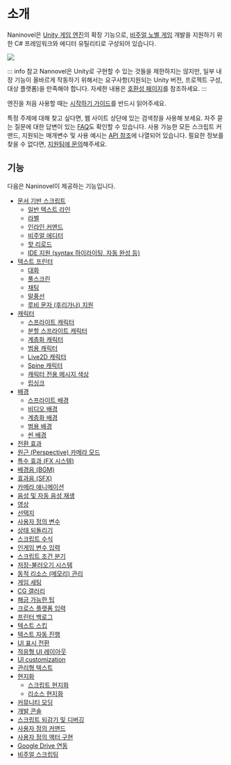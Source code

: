 # 소개

Naninovel은 [Unity 게임 엔진](https://unity.com)의 확장 기능으로, [비주얼 노벨 게임](https://en.wikipedia.org/wiki/Visual_novel) 개발을 지원하기 위한 C# 프레임워크와 에디터 유틸리티로 구성되어 있습니다.

![](https://www.youtube.com/watch?v=lRxIKDU9z4k)

::: info 참고
Nannovel은 Unity로 구현할 수 있는 것들을 제한하지는 않지만, 일부 내장 기능이 올바르게 작동하기 위해서는 요구사항(지원되는 Unity 버전, 프로젝트 구성, 대상 플랫폼)을 만족해야 합니다. 자세한 내용은 [호환성 페이지](/ko/guide/compatibility)를 참조하세요.
:::

엔진을 처음 사용할 때는 [시작하기 가이드](/ko/guide/getting-started)를 반드시 읽어주세요.

특정 주제에 대해 찾고 싶다면, 웹 사이트 상단에 있는 검색창을 사용해 보세요. 자주 묻는 질문에 대한 답변이 있는 [FAQ](/ko/faq/)도 확인할 수 있습니다. 사용 가능한 모든 스크립트 커맨드, 지원되는 매개변수 및 사용 예시는 [API 참조](/ko/api/)에 나열되어 있습니다. 필요한 정보를 찾을 수 없다면, [지원팀에 문의](/ko/support/#naninovel-support)해주세요.

## 기능

다음은 Naninovel이 제공하는 기능입니다.

* [문서 기반 스크립트](/ko/guide/naninovel-scripts)
  * [일반 텍스트 라인](/ko/guide/naninovel-scripts#generic-text-lines)
  * [라벨](/ko/guide/naninovel-scripts#label-lines)
  * [인라인 커맨드](/ko/guide/naninovel-scripts#command-inlining)
  * [비주얼 에디터](/ko/guide/naninovel-scripts#visual-editor)
  * [핫 리로드](/ko/guide/naninovel-scripts#hot-reload)
  * [IDE 지원 (syntax 하이라이팅, 자동 완성 등)](/ko/guide/ide-extension)
* [텍스트 프린터](/ko/guide/text-printers)
  * [대화](/ko/guide/text-printers#dialogue-printer)
  * [풀스크린](/ko/guide/text-printers#fullscreen-printer)
  * [채팅](/ko/guide/text-printers#chat-printer)
  * [말풍선](/ko/guide/text-printers#bubble-printer)
  * [루비 문자 (후리가나) 지원](/ko/guide/text-printers.html#text-styles)
* [캐릭터](/ko/guide/characters)
  * [스프라이트 캐릭터](/ko/guide/characters#sprite-characters)
  * [분할 스프라이트 캐릭터](/ko/guide/characters#diced-sprite-characters)
  * [계층화 캐릭터](/ko/guide/characters#layered-characters)
  * [범용 캐릭터](/ko/guide/characters#generic-characters)
  * [Live2D 캐릭터](/ko/guide/characters#live2d-characters)
  * [Spine 캐릭터](/ko/guide/characters#spine-characters)
  * [캐릭터 전용 메시지 색상](/ko/guide/characters#message-colors)
  * [립싱크](/ko/guide/characters#lip-sync)
* [배경](/ko/guide/backgrounds)
  * [스프라이트 배경](/ko/guide/backgrounds#sprite-backgrounds)
  * [비디오 배경](/ko/guide/backgrounds#video-backgrounds)
  * [계층화 배경](/ko/guide/backgrounds#layered-backgrounds)
  * [범용 배경](/ko/guide/backgrounds#generic-backgrounds)
  * [씬 배경](/ko/guide/backgrounds#scene-backgrounds)
* [전환 효과](/ko/guide/transition-effects)
* [원근 (Perspective) 카메라 모드](https://youtu.be/rC6C9mA7Szw)
* [특수 효과 (FX 시스템)](/ko/guide/special-effects)
* [배경음 (BGM)](/ko/guide/audio#background-music)
* [효과음 (SFX)](/ko/guide/audio#sound-effects)
* [카메라 애니메이션](/api/#camera)
* [음성 및 자동 음성 재생](/ko/guide/voicing)
* [영상](/ko/guide/movies)
* [선택지](/ko/guide/choices)
* [사용자 정의 변수](/ko/guide/custom-variables)
* [상태 되돌리기](https://youtu.be/HJnOoUrqHis)
* [스크립트 수식](/ko/guide/script-expressions)
* [인게임 변수 입력](/api/#input)
* [스크립트 조건 분기](/api/#if)
* [저장-불러오기 시스템](/ko/guide/save-load-system)
* [동적 리소스 (메모리) 관리](https://youtu.be/cFikLjfeKyc)
* [게임 세팅](/ko/guide/game-settings)
* [CG 갤러리](/ko/guide/unlockable-items#cg-gallery)
* [해금 가능한 팁](/ko/guide/unlockable-items#tips)
* [크로스 플랫폼 입력](/ko/guide/input-processing)
* [프린터 백로그](/ko/guide/text-printers#printer-backlog)
* [텍스트 스킵](/ko/guide/text-printers#text-skipping)
* [텍스트 자동 진행](/ko/guide/text-printers#auto-advance-text)
* [UI 표시 전환](/ko/guide/user-interface#ui-toggling)
* [적응형 UI 레이아웃](/ko/guide/user-interface#adaptive-ui-layout)
* [UI customization](/ko/guide/user-interface#ui-customization)
* [관리형 텍스트](/ko/guide/managed-text)
* [현지화](/ko/guide/localization)
  * [스크립트 현지화](/ko/guide/localization#scripts-localization)
  * [리소스 현지화](/ko/guide/localization#resources-localization)
* [커뮤니티 모딩](/ko/guide/community-modding)
* [개발 콘솔](/ko/guide/development-console)
* [스크립트 되감기 및 디버깅](/ko/guide/naninovel-scripts#scripts-debug)
* [사용자 정의 커맨드](/ko/guide/custom-commands)
* [사용자 정의 액터 구현](/ko/guide/custom-actor-implementations)
* [Google Drive 연동](/ko/guide/resource-providers#google-drive)
* [비주얼 스크립팅](/ko/guide/visual-scripting)

